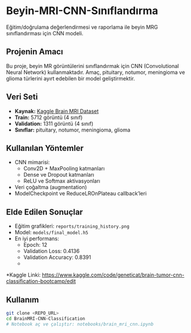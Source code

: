 # Beyin-MRI-CNN-Sınıflandırma
Eğitim/doğrulama değerlendirmesi ve raporlama ile beyin MRG sınıflandırması için CNN modeli.

## Projenin Amacı
Bu proje, beyin MR görüntülerini sınıflandırmak için CNN (Convolutional Neural Network) kullanmaktadır. Amaç, pituitary, notumor, meningioma ve glioma türlerini ayırt edebilen bir model geliştirmektir.

## Veri Seti
- **Kaynak:** [Kaggle Brain MRI Dataset](https://www.kaggle.com/datasets/masoudnickparvar/brain-tumor-mri-dataset)
- **Train:** 5712 görüntü (4 sınıf)
- **Validation:** 1311 görüntü (4 sınıf)
- **Sınıflar:** pituitary, notumor, meningioma, glioma

## Kullanılan Yöntemler
- CNN mimarisi:
  - Conv2D + MaxPooling katmanları
  - Dense ve Dropout katmanları
  - ReLU ve Softmax aktivasyonları
- Veri çoğaltma (augmentation)
- ModelCheckpoint ve ReduceLROnPlateau callback’leri

## Elde Edilen Sonuçlar
- Eğitim grafikleri: `reports/training_history.png`
- Model: `models/final_model.h5`
- En iyi performans:
  - Epoch: 12
  - Validation Loss: 0.4136
  - Validation Accuracy: 0.8391
  - 
*Kaggle Linki: https://www.kaggle.com/code/geneticat/brain-tumor-cnn-classification-bootcamp/edit

## Kullanım
```bash
git clone <REPO_URL>
cd BrainMRI-CNN-Classification
# Notebook aç ve çalıştır: notebooks/brain_mri_cnn.ipynb
